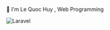 👨 I'm Le Quoc Huy , Web Programming

![Laravel](https://img.shields.io/badge/laravel-%23FF2D20.svg?style=for-the-badge&logo=laravel&logoColor=white)

